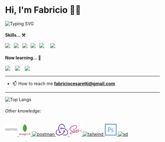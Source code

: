 <h1>Hi, I'm Fabricio 👨‍💻</h1>
<img src="http://readme-typing-svg.herokuapp.com?size=30&lines=I'm+a+frontend+developer" alt="Typing SVG" />


<h4>Skills... ⚒</h4>


<p >

<img src="https://img.shields.io/badge/html5%20-%23e34f26.svg?&style=for-the-badge&logo=html5&logoColor=white" />&nbsp;&nbsp;
<img src="https://img.shields.io/badge/CSS3-1572B6?&style=for-the-badge&logo=css3&logoColor=white" />&nbsp;&nbsp;
<img src="https://img.shields.io/badge/JavaScript-F7DF1E?style=for-the-badge&logo=javascript&logoColor=black" />&nbsp;&nbsp;
<img src="https://img.shields.io/badge/React-20232A?style=for-the-badge&logo=react&logoColor=61DAFB" />&nbsp;&nbsp;
<img src="https://img.shields.io/badge/node.js%20-%23339933.svg?&style=for-the-badge&logo=node.js&logoColor=white" />&nbsp;&nbsp;&nbsp;&nbsp;
<img src="https://img.shields.io/badge/Bootstrap-563D7C?style=for-the-badge&logo=bootstrap&logoColor=white">&nbsp;&nbsp;

</p>


<h4>Now learning... 🌱</h4>

<p >
<img src="https://img.shields.io/badge/next.js-000000?style=for-the-badge&logo=next.js&logoColor=white" />&nbsp;&nbsp;&nbsp;
<img src="https://img.shields.io/badge/React_Native-20232A?style=for-the-badge&logo=react&logoColor=61DAFB" />&nbsp;&nbsp;&nbsp;
<img src="https://img.shields.io/badge/TypeScript-007ACC?style=for-the-badge&logo=typescript&logoColor=white" />&nbsp;&nbsp;&nbsp;&nbsp;
</p>


<hr>

- 📫 How to reach me **fabriciocesaretti@gmail.com**

<hr>


![Top Langs](https://github-readme-stats.vercel.app/api/top-langs/?username=fcgd&layout=compact)



<h6 align="left">Other knowledge:</h6>

<p align="left"> 
  
<a href="https://expressjs.com" target="_blank" rel="noreferrer"> <img src="https://raw.githubusercontent.com/devicons/devicon/master/icons/express/express-original-wordmark.svg" alt="express" width="40" height="40"/> </a> 
<a href="https://www.mongodb.com/" target="_blank" rel="noreferrer"> <img src="https://raw.githubusercontent.com/devicons/devicon/master/icons/mongodb/mongodb-original-wordmark.svg" alt="mongodb" width="40" height="40"/> </a>
<a href="https://postman.com" target="_blank" rel="noreferrer"> <img src="https://www.vectorlogo.zone/logos/getpostman/getpostman-icon.svg" alt="postman" width="40" height="40"/> </a> 
<a href="https://redux.js.org" target="_blank" rel="noreferrer"> <img src="https://raw.githubusercontent.com/devicons/devicon/master/icons/redux/redux-original.svg" alt="redux" width="40" height="40"/> </a> 
<a href="https://sass-lang.com" target="_blank" rel="noreferrer"> <img src="https://raw.githubusercontent.com/devicons/devicon/master/icons/sass/sass-original.svg" alt="sass" width="40" height="40"/> </a> 
<a href="https://tailwindcss.com/" target="_blank" rel="noreferrer"> <img src="https://www.vectorlogo.zone/logos/tailwindcss/tailwindcss-icon.svg" alt="tailwind" width="40" height="40"/> </a> 
<a href="https://www.photoshop.com/en" target="_blank" rel="noreferrer"> <img src="https://raw.githubusercontent.com/devicons/devicon/master/icons/photoshop/photoshop-line.svg" alt="photoshop" width="40" height="40"/> </a>
<a href="https://www.adobe.com/products/xd.html" target="_blank" rel="noreferrer"> <img src="https://cdn.worldvectorlogo.com/logos/adobe-xd.svg" alt="xd" width="40" height="40"/> </a> 

</p>


